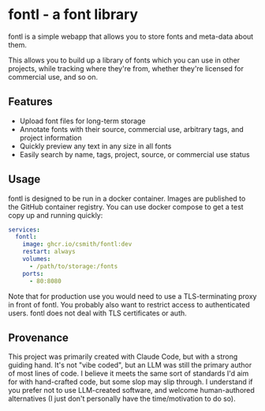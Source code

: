 # fontl - a font library

fontl is a simple webapp that allows you to store fonts and meta-data about
them.

This allows you to build up a library of fonts which you can use in other
projects, while tracking where they're from, whether they're licensed for
commercial use, and so on.

## Features

- Upload font files for long-term storage
- Annotate fonts with their source, commercial use, arbitrary tags, and project
  information
- Quickly preview any text in any size in all fonts
- Easily search by name, tags, project, source, or commercial use status

## Usage

fontl is designed to be run in a docker container. Images are published to the
GitHub container registry. You can use docker compose to get a test copy up and
running quickly:

```yaml
services:
  fontl:
    image: ghcr.io/csmith/fontl:dev
    restart: always
    volumes:
      - /path/to/storage:/fonts
    ports:
      - 80:8080
```

Note that for production use you would need to use a TLS-terminating proxy in
front of fontl. You probably also want to restrict access to authenticated
users. fontl does not deal with TLS certificates or auth.

## Provenance

This project was primarily created with Claude Code, but with a strong guiding
hand. It's not "vibe coded", but an LLM was still the primary author of most
lines of code. I believe it meets the same sort of standards I'd aim for with
hand-crafted code, but some slop may slip through. I understand if you
prefer not to use LLM-created software, and welcome human-authored alternatives
(I just don't personally have the time/motivation to do so).
